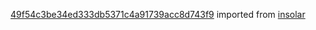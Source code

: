 [49f54c3be34ed333db5371c4a91739acc8d743f9](https://github.com/insolar/insolar/commit/49f54c3be34ed333db5371c4a91739acc8d743f9) imported from [insolar](https://github.com/insolar/insolar)
